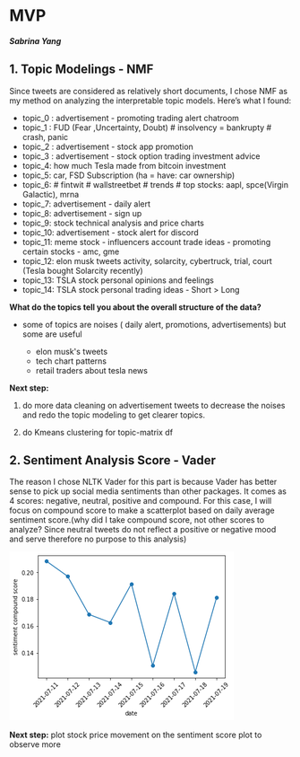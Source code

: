 # MVP
##### Sabrina Yang


## 1. Topic Modelings - NMF

Since tweets are considered as relatively short documents, I chose NMF as my method on analyzing the interpretable topic models. Here’s what I found:


- topic_0 : advertisement - promoting trading alert chatroom 
- topic_1 : FUD (Fear ,Uncertainty,  Doubt)  # insolvency = bankrupty   # crash, panic
- topic_2 : advertisement - stock app promotion
- topic_3 : advertisement - stock option trading investment advice
- topic_4:  how much Tesla made from bitcoin investment
- topic_5:  car, FSD Subscription  (ha = have: car ownership)
- topic_6:  # fintwit  # wallstreetbet # trends  # top stocks: aapl, spce(Virgin Galactic), mrna
- topic_7:  advertisement - daily alert
- topic_8:  advertisement - sign up 
- topic_9:  stock technical analysis and price charts  
- topic_10: advertisement - stock alert for discord
- topic_11: meme stock - influencers account trade ideas - promoting certain stocks - amc, gme
- topic_12: elon musk tweets activity, solarcity, cybertruck, trial, court  (Tesla bought Solarcity recently)
- topic_13: TSLA stock personal opinions and feelings
- topic_14: TSLA stock personal trading ideas - Short > Long

**What do the topics tell you about the overall structure of the data?**
-  some of topics are noises ( daily alert, promotions, advertisements) but some are useful 

    - elon musk's tweets
    - tech chart patterns
    - retail traders about tesla news

**Next step:**
1.  do more data cleaning on advertisement tweets to decrease the noises and redo the topic modeling to get clearer topics. 

2. do Kmeans clustering for topic-matrix df 


## 2. Sentiment Analysis Score - Vader


The reason I chose NLTK Vader for this part is because Vader has better sense to pick up social media sentiments than other packages. It comes as 4 scores: negative, neutral, positive and compound. For this case, I will focus on compound score to make a scatterplot based on daily average sentiment score.(why did I take compound score, not other scores to analyze? Since neutral tweets do not reflect a positive or negative mood and serve therefore no purpose to this analysis) 


<img src="https://github.com/SYNYC/5_Project_Tweets_about_Tesla_Stock/blob/main/charts/date_sentiment.png">

  

**Next step:**
plot stock price movement on the sentiment score plot to observe more 






